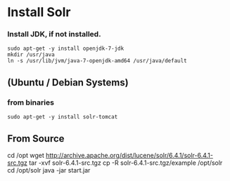 # Install Solr 

### Install  JDK, if not installed.
```
sudo apt-get -y install openjdk-7-jdk
mkdir /usr/java
ln -s /usr/lib/jvm/java-7-openjdk-amd64 /usr/java/default
```
## (Ubuntu / Debian Systems)

### from binaries
```
sudo apt-get -y install solr-tomcat
```
## From Source
cd /opt
wget http://archive.apache.org/dist/lucene/solr/6.4.1/solr-6.4.1-src.tgz
tar -xvf solr-6.4.1-src.tgz
cp -R solr-6.4.1-src.tgz/example /opt/solr
cd /opt/solr
java -jar start.jar




